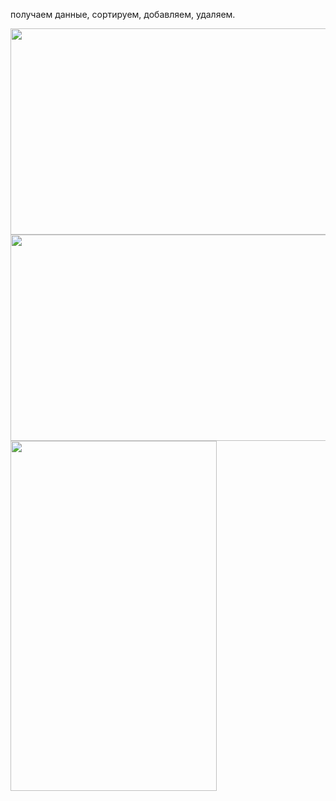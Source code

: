 
получаем данные, сортируем, добавляем, удаляем.


<img src="https://s102vla.storage.yandex.net/rdisk/b0a39342f250b3c9e88e3531b5d0c32c1c092dcd6563055e3fd0c851d3680aee/60e11128/hr6EOoOySaVlKHulgMjFSA_yDO-S3dmHTOrmw9O9dMUIDCW3FBRbfS_HCyULq7zUKKtljnA6UjHWJcpc4wTrWA==?uid=27160728&filename=someList_dec1.png&disposition=inline&hash=&limit=0&content_type=image%2Fpng&owner_uid=27160728&fsize=202860&hid=19e4ba2bcd798a2fd849758cac7a6036&media_type=image&tknv=v2&etag=d217b73245458734b97731202c9439c6&rtoken=ex54imFMKyBB&force_default=yes&ycrid=na-206c73525eab0827c4a92849417e0de1-downloader14f&ts=5c64240089a00&s=926f7de633f5fcc9d6dfdd9c8b1d60aa210f47fb18bd16e327bf23f0036c674c&pb=U2FsdGVkX1-ShAF1H_yZFa33MYruB2yetJAzeBWETmgctz16gcI2ia42Zz7f3Jn-ArSRPxbf0kZGib4JFwh-YnW6vmpQOG-M4pxZb7qn7d0" width=660 height=330>
<img src="https://s198sas.storage.yandex.net/rdisk/33f6e14a7190eeefcc61464d3cceda2d1dd3b2261cd864608a149f72d0b35101/60e11141/hr6EOoOySaVlKHulgMjFSEed8oRiy7mJlsGQ6WNWYJBbPxub95bKGIkCqv1XN0Wc1lGphXs_1OD2IXO600QKVg==?uid=27160728&filename=someList_dec2.png&disposition=inline&hash=&limit=0&content_type=image%2Fpng&owner_uid=27160728&fsize=137732&hid=d28bdc10e1e6f010009be2d19abbc37d&media_type=image&tknv=v2&etag=88fa012015b6d8bab9d8414b50cd3335&rtoken=4r2TlQAbB9Gp&force_default=yes&ycrid=na-524e5e65e32e248b11e49cd2f29c6b56-downloader14f&ts=5c64241861240&s=dc6dc83669fb4ba89afcad5f4b60fbe5c1b6c728863203f77b8b940b53ab0468&pb=U2FsdGVkX18oFMch1FiYpwMaQub_LpA-xysEO3qrzC9xX8E6ggyCaJA5vYRw76IwFY3L4TRNqE4lsvPtmNPJNj0mV2lbLtJaEcJfP5KjZk4" width=660 height=330>


<img src="https://s98vla.storage.yandex.net/rdisk/a4b2af7af5101433df7ff37bb8468a93848be5bb143da66fc510426c146e792e/60e11159/hr6EOoOySaVlKHulgMjFSHt655eGzpQE5CR1WQMS3MIuwIq8Ld12EqlYhFlrkPzegQVZQE3PV2eybB9hlyZGLw==?uid=27160728&filename=someList_adap1.png&disposition=inline&hash=&limit=0&content_type=image%2Fpng&owner_uid=27160728&fsize=276333&hid=f9dba2391a8e61b9d79c560a34941e8b&media_type=image&tknv=v2&etag=9e6948528d6f79b1557f65a3d97f9e7b&rtoken=BsQSCPpxUaG6&force_default=yes&ycrid=na-9bc8ae391c287e4c654fbef280da6eab-downloader14f&ts=5c64242f44840&s=3ab93f47c1cfca5ed37f02afd82c8435f71862e0ba47aa25347adf5be8e37d68&pb=U2FsdGVkX196eGMBlqcJxGke-6EV5op4esMdrOwuzU1XuaWldWtiWWbXoQYB2qnU-vPqLQGdji0O_SzYbHZsq5-nFBfP8ougtnBRuYdaeKc" width=330 height=560>
